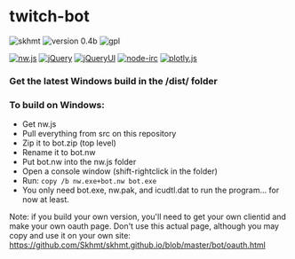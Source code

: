 # twitch-bot

![skhmt](https://img.shields.io/badge/made_by-skhmt-blue.svg?style=flat-square)
![version 0.4b](https://img.shields.io/badge/version-0.4b-blue.svg?style=flat-square) ![gpl](https://img.shields.io/badge/license-GPLv3-red.svg?style=flat-square)

[![nw.js](https://img.shields.io/badge/using-nw.js-green.svg?style=flat-square)](https://github.com/nwjs/nw.js/)
[![jQuery](https://img.shields.io/badge/using-jQuery-green.svg?style=flat-square)](https://jquery.com/)
[![jQueryUI](https://img.shields.io/badge/using-jQueryUI-green.svg?style=flat-square)](https://jqueryui.com/)
[![node-irc](https://img.shields.io/badge/using-node--irc-green.svg?style=flat-square)](https://github.com/martynsmith/node-irc/)
[![plotly.js](https://img.shields.io/badge/using-plotly.js-green.svg?style=flat-square)](https://github.com/plotly/plotly.js/)

### Get the latest Windows build in the /dist/ folder

### To build on Windows:
* Get nw.js
* Pull everything from src on this repository
* Zip it to bot.zip (top level)
* Rename it to bot.nw
* Put bot.nw into the nw.js folder
* Open a console window (shift-rightclick in the folder)
* Run: `copy /b nw.exe+bot.nw bot.exe`
* You only need bot.exe, nw.pak, and icudtl.dat to run the program... for now at least.

Note: if you build your own version, you'll need to get your own clientid and make your own oauth page. Don't use this actual page, although you may copy and use it on your own site: https://github.com/Skhmt/skhmt.github.io/blob/master/bot/oauth.html
